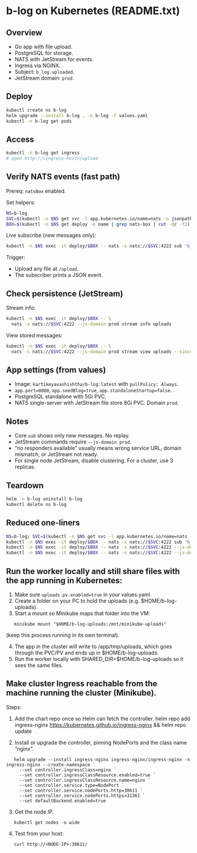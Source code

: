 # b-log on Kubernetes (README.txt)

## Overview

* Go app with file upload.
* PostgreSQL for storage.
* NATS with JetStream for events.
* Ingress via NGINX.
* Subject: `b_log.uploaded`.
* JetStream domain: `prod`.

## Deploy

```bash
kubectl create ns b-log
helm upgrade --install b-log . -n b-log -f values.yaml
kubectl -n b-log get pods
```

## Access

```bash
kubectl -n b-log get ingress
# open http://<ingress-host>/upload
```

## Verify NATS events (fast path)

Prereq: `natsBox` enabled.

Set helpers:

```bash
NS=b-log
SVC=$(kubectl -n $NS get svc -l app.kubernetes.io/name=nats -o jsonpath='{.items[0].metadata.name}')
BOX=$(kubectl -n $NS get deploy -o name | grep nats-box | cut -d/ -f2)
```

Live subscribe (new messages only):

```bash
kubectl -n $NS exec -it deploy/$BOX -- nats -s nats://$SVC:4222 sub 'b_log.uploaded'
```

Trigger:

* Upload any file at `/upload`.
* The subscriber prints a JSON event.

## Check persistence (JetStream)

Stream info:

```bash
kubectl -n $NS exec -it deploy/$BOX -- \
  nats -s nats://$SVC:4222 --js-domain prod stream info uploads
```

View stored messages:

```bash
kubectl -n $NS exec -it deploy/$BOX -- \
  nats -s nats://$SVC:4222 --js-domain prod stream view uploads --since 10m
```

## App settings (from values)

* Image: `kartikeyavashishtha/b-log:latest` with `pullPolicy: Always`.
* `app.port=8080`, `app.seedBlog=true`, `app.standaloneStartup=false`.
* PostgreSQL standalone with 5Gi PVC.
* NATS single-server with JetStream file store 8Gi PVC. Domain `prod`.

## Notes

* Core `sub` shows only new messages. No replay.
* JetStream commands require `--js-domain prod`.
* “no responders available” usually means wrong service URL, domain mismatch, or JetStream not ready.
* For single node JetStream, disable clustering. For a cluster, use 3 replicas.

## Teardown

```bash
helm -n b-log uninstall b-log
kubectl delete ns b-log
```

## Reduced one-liners

```bash
NS=b-log; SVC=$(kubectl -n $NS get svc -l app.kubernetes.io/name=nats -o jsonpath='{.items[0].metadata.name}'); BOX=$(kubectl -n $NS get deploy -o name | grep nats-box | cut -d/ -f2)
kubectl -n $NS exec -it deploy/$BOX -- nats -s nats://$SVC:4222 sub 'b_log.uploaded'
kubectl -n $NS exec -it deploy/$BOX -- nats -s nats://$SVC:4222 --js-domain prod stream info uploads
kubectl -n $NS exec -it deploy/$BOX -- nats -s nats://$SVC:4222 --js-domain prod stream view uploads --since 10m
```

## Run the worker locally and still share files with the app running in Kubernetes:

1. Make sure `uploads.pv.enabled=true` in your values.yaml.
2. Create a folder on your PC to hold the uploads (e.g. $HOME/b-log-uploads).
3. Start a mount so Minikube maps that folder into the VM:
```
   minikube mount "$HOME/b-log-uploads:/mnt/minikube-uploads"
```
   (keep this process running in its own terminal).

4. The app in the cluster will write to /app/tmp/uploads, which goes through the PVC/PV and ends up in $HOME/b-log-uploads.
5. Run the worker locally with SHARED_DIR=$HOME/b-log-uploads so it sees the same files.


## Make cluster Ingress reachable from the machine running the cluster (Minikube). 

Steps:

1) Add the chart repo once so Helm can fetch the controller.
   helm repo add ingress-nginx https://kubernetes.github.io/ingress-nginx && helm repo update

2) Install or upgrade the controller, pinning NodePorts and the class name “nginx”.
```
   helm upgrade --install ingress-nginx ingress-nginx/ingress-nginx -n ingress-nginx --create-namespace `
     --set controller.ingressClass=nginx `
     --set controller.ingressClassResource.enabled=true `
     --set controller.ingressClassResource.name=nginx `
     --set controller.service.type=NodePort `
     --set controller.service.nodePorts.http=30611 `
     --set controller.service.nodePorts.https=31361 `
     --set defaultBackend.enabled=true
```

3) Get the node IP.
```
   kubectl get nodes -o wide
```

4) Test from your host:
```
   curl http://<NODE-IP>:30611/
```
